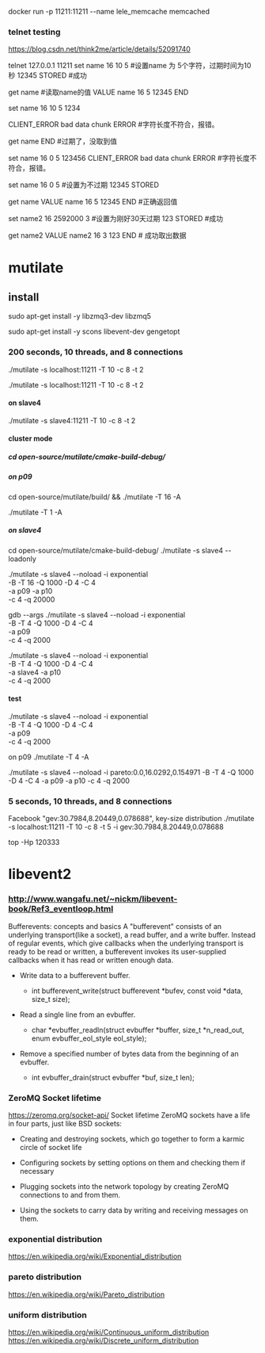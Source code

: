 
docker run -p 11211:11211 --name lele_memcache memcached

### telnet testing
https://blog.csdn.net/think2me/article/details/52091740

telnet 127.0.0.1 11211
set name 16 10 5 #设置name 为 5个字符，过期时间为10秒
12345
STORED #成功

get name #读取name的值
VALUE name 16 5
12345
END

set name 16 10 5
1234

CLIENT_ERROR bad data chunk
ERROR  #字符长度不符合，报错。

get name
END #过期了，没取到值

set name 16 0 5
123456
CLIENT_ERROR bad data chunk
ERROR #字符长度不符合，报错。

set name 16 0 5 #设置为不过期
12345
STORED

get name
VALUE name 16 5
12345
END #正确返回值

set name2 16 2592000 3 #设置为刚好30天过期
123
STORED #成功

get name2
VALUE name2 16 3
123
END # 成功取出数据


# mutilate

## install  
sudo apt-get install -y libzmq3-dev libzmq5

sudo apt-get install -y scons libevent-dev gengetopt

### 200 seconds, 10 threads, and 8 connections
./mutilate -s localhost:11211 -T 10 -c 8 -t 2

./mutilate -s localhost:11211 -T 10 -c 8 -t 2

#### on slave4
./mutilate -s slave4:11211 -T 10 -c 8 -t 2

#### cluster mode
##### cd open-source/mutilate/cmake-build-debug/
#####  on p09
cd open-source/mutilate/build/ && ./mutilate -T 16 -A

./mutilate -T 1 -A
##### on slave4
cd open-source/mutilate/cmake-build-debug/
./mutilate -s slave4 --loadonly

./mutilate -s slave4 --noload -i exponential \
-B -T 16 -Q 1000 -D 4 -C 4 \
-a p09 -a p10 \
-c 4 -q 20000

gdb --args ./mutilate -s slave4 --noload -i exponential \
-B -T 4 -Q 1000 -D 4 -C 4 \
-a p09  \
-c 4 -q 2000

./mutilate -s slave4 --noload -i exponential \
-B -T 4 -Q 1000 -D 4 -C 4 \
-a slave4 -a p10 \
-c 4 -q 2000

#### test 
./mutilate -s slave4 --noload -i exponential \
-B -T 4 -Q 1000 -D 4 -C 4 \
-a p09  \
-c 4 -q 2000

on p09
./mutilate -T 4 -A

./mutilate -s slave4 --noload -i pareto:0.0,16.0292,0.154971  -B -T 4 -Q 1000 -D 4 -C 4 -a p09 -a p10 -c 4 -q 2000

### 5 seconds, 10 threads, and 8 connections
Facebook "gev:30.7984,8.20449,0.078688", key-size distribution
./mutilate -s localhost:11211 -T 10 -c 8 -t 5 -i gev:30.7984,8.20449,0.078688



top -Hp 120333

# libevent2
### http://www.wangafu.net/~nickm/libevent-book/Ref3_eventloop.html
Bufferevents: concepts and basics
A "bufferevent" consists of an underlying transport(like a socket), a read buffer, and a write buffer. Instead of regular events, which give callbacks when the underlying transport is ready to be read or written, a bufferevent invokes its user-supplied callbacks when it has read or written enough data. 

- Write data to a bufferevent buffer. 
  - int bufferevent_write(struct bufferevent *bufev,
  const void *data, size_t size);
  
- Read a single line from an evbuffer.
  - char *evbuffer_readln(struct evbuffer *buffer, size_t *n_read_out,
    enum evbuffer_eol_style eol_style);

- Remove a specified number of bytes data from the beginning of an evbuffer.
  - int evbuffer_drain(struct evbuffer *buf, size_t len);
  
###  ZeroMQ Socket lifetime
https://zeromq.org/socket-api/
Socket lifetime
ZeroMQ sockets have a life in four parts, just like BSD sockets:

- Creating and destroying sockets, which go together to form a karmic circle of socket life

- Configuring sockets by setting options on them and checking them if necessary

- Plugging sockets into the network topology by creating ZeroMQ connections to and from them.

- Using the sockets to carry data by writing and receiving messages on them.

### exponential distribution
https://en.wikipedia.org/wiki/Exponential_distribution
### pareto distribution
https://en.wikipedia.org/wiki/Pareto_distribution

### uniform distribution
https://en.wikipedia.org/wiki/Continuous_uniform_distribution
https://en.wikipedia.org/wiki/Discrete_uniform_distribution